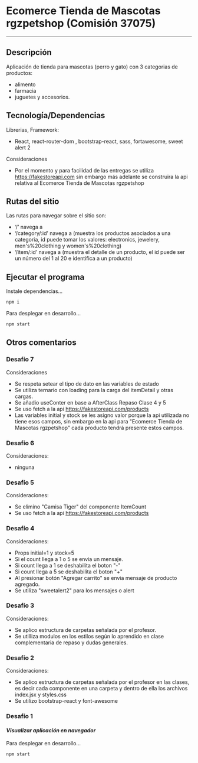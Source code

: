 # Ecomerce Tienda de Mascotas rgzpetshop (Comisión 37075)
***
## Descripción
Aplicación de tienda para mascotas (perro y gato) con 3 categorias de productos: 
- alimento
- farmacia
- juguetes y accesorios. 

## Tecnología/Dependencias

Librerias, Framework:
- React, react-router-dom , bootstrap-react, sass, fortawesome, sweet alert 2

Consideraciones
- Por el momento y para facilidad de las entregas se utiliza https://fakestoreapi.com sin embargo más adelante se construira la api relativa al Ecomerce Tienda de Mascotas rgzpetshop

## Rutas del sitio
Las rutas para navegar sobre el sitio son:
- ‘/’ navega a <ItemListContainer />
- ‘/category/:id’  navega a <ItemListContainer /> (muestra los productos asociados a una categoria, id puede tomar los valores: electronics, jewelery, men's%20clothing y women's%20clothing)
- ‘/item/:id’ navega a <ItemDetailContainer /> (muestra el detalle de un producto, el id puede ser un número del 1 al 20 e identifica a un producto)

## Ejecutar el programa

Instale dependencias...
```sh
npm i
```
Para desplegar en desarrollo...
```sh
npm start
```

## Otros comentarios

### Desafío 7
Consideraciones
- Se respeta setear el tipo de dato en las variables de estado
- Se utiliza ternario con loading para la carga del itemDetail y otras cargas.
- Se añadio useConter en base a AfterClass Repaso Clase 4 y 5
- Se uso fetch a la api https://fakestoreapi.com/products 
- Las variables initial y stock se les asigno valor porque la api utilizada no tiene esos campos, sin embargo en la api para "Ecomerce Tienda de Mascotas rgzpetshop" cada producto tendrá presente estos campos.

### Desafío 6
Consideraciones:
- ninguna

### Desafío 5
Consideraciones:
- Se elimino "Camisa Tiger" del componente ItemCount
- Se uso fetch a la api https://fakestoreapi.com/products

### Desafío 4
Consideraciones:
- Props initial=1 y stock=5
- Si el count llega a 1 o 5 se envia un mensaje.
- Si count llega a 1 se deshabilita el boton "-"
- Si count llega a 5 se deshabilita el boton "+"
- Al presionar botón "Agregar carrito" se envia mensaje de producto agregado.
- Se utiliza "sweetalert2" para los mensajes o alert

### Desafío 3
Consideraciones:
- Se aplico estructura de carpetas señalada por el profesor.
- Se utilliza modulos en los estilos según lo aprendido en clase complementaria de repaso y dudas generales.

### Desafío 2
Consideraciones:
- Se aplico estructura de carpetas señalada por el profesor en las clases, es decir cada componente en una carpeta y dentro de ella los archivos index.jsx y styles.css
- Se utilizo bootstrap-react y font-awesome

### Desafío 1
#### _Visualizar aplicación en navegador_
Para desplegar en desarrollo...
```sh
npm start
```